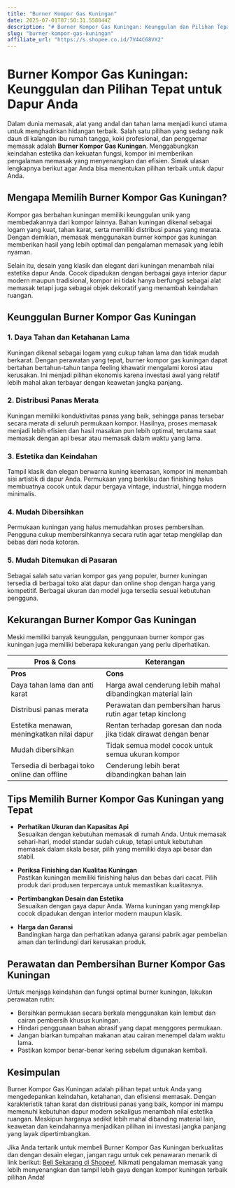 ```yaml
---
title: "Burner Kompor Gas Kuningan"
date: 2025-07-01T07:50:31.558844Z
description: "# Burner Kompor Gas Kuningan: Keunggulan dan Pilihan Tepat untuk Dapur Anda..."
slug: "burner-kompor-gas-kuningan"
affiliate_url: "https://s.shopee.co.id/7V44C68VX2"
---
```

# Burner Kompor Gas Kuningan: Keunggulan dan Pilihan Tepat untuk Dapur Anda

Dalam dunia memasak, alat yang andal dan tahan lama menjadi kunci utama untuk menghadirkan hidangan terbaik. Salah satu pilihan yang sedang naik daun di kalangan ibu rumah tangga, koki profesional, dan penggemar memasak adalah **Burner Kompor Gas Kuningan**. Menggabungkan keindahan estetika dan kekuatan fungsi, kompor ini memberikan pengalaman memasak yang menyenangkan dan efisien. Simak ulasan lengkapnya berikut agar Anda bisa menentukan pilihan terbaik untuk dapur Anda.

## Mengapa Memilih Burner Kompor Gas Kuningan?

Kompor gas berbahan kuningan memiliki keunggulan unik yang membedakannya dari kompor lainnya. Bahan kuningan dikenal sebagai logam yang kuat, tahan karat, serta memiliki distribusi panas yang merata. Dengan demikian, memasak menggunakan burner kompor gas kuningan memberikan hasil yang lebih optimal dan pengalaman memasak yang lebih nyaman.

Selain itu, desain yang klasik dan elegant dari kuningan menambah nilai estetika dapur Anda. Cocok dipadukan dengan berbagai gaya interior dapur modern maupun tradisional, kompor ini tidak hanya berfungsi sebagai alat memasak tetapi juga sebagai objek dekoratif yang menambah keindahan ruangan. 

## Keunggulan Burner Kompor Gas Kuningan

### 1. Daya Tahan dan Ketahanan Lama

Kuningan dikenal sebagai logam yang cukup tahan lama dan tidak mudah berkarat. Dengan perawatan yang tepat, burner kompor gas kuningan dapat bertahan bertahun-tahun tanpa feeling khawatir mengalami korosi atau kerusakan. Ini menjadi pilihan ekonomis karena investasi awal yang relatif lebih mahal akan terbayar dengan keawetan jangka panjang.

### 2. Distribusi Panas Merata

Kuningan memiliki konduktivitas panas yang baik, sehingga panas tersebar secara merata di seluruh permukaan kompor. Hasilnya, proses memasak menjadi lebih efisien dan hasil masakan pun lebih optimal, terutama saat memasak dengan api besar atau memasak dalam waktu yang lama.

### 3. Estetika dan Keindahan

Tampil klasik dan elegan berwarna kuning keemasan, kompor ini menambah sisi artistik di dapur Anda. Permukaan yang berkilau dan finishing halus membuatnya cocok untuk dapur bergaya vintage, industrial, hingga modern minimalis.

### 4. Mudah Dibersihkan

Permukaan kuningan yang halus memudahkan proses pembersihan. Pengguna cukup membersihkannya secara rutin agar tetap mengkilap dan bebas dari noda kotoran.

### 5. Mudah Ditemukan di Pasaran

Sebagai salah satu varian kompor gas yang populer, burner kuningan tersedia di berbagai toko alat dapur dan online shop dengan harga yang kompetitif. Berbagai ukuran dan model juga tersedia sesuai kebutuhan pengguna.

## Kekurangan Burner Kompor Gas Kuningan

Meski memiliki banyak keunggulan, penggunaan burner kompor gas kuningan juga memiliki beberapa kekurangan yang perlu diperhatikan.

| Pros & Cons | Keterangan |
|---|---|
| **Pros** | **Cons** |
| Daya tahan lama dan anti karat | Harga awal cenderung lebih mahal dibandingkan material lain |
| Distribusi panas merata | Perawatan dan pembersihan harus rutin agar tetap kinclong |
| Estetika menawan, meningkatkan nilai dapur | Rentan terhadap goresan dan noda jika tidak dirawat dengan benar |
| Mudah dibersihkan | Tidak semua model cocok untuk semua ukuran kompor |
| Tersedia di berbagai toko online dan offline | Cenderung lebih berat dibandingkan bahan lain |

## Tips Memilih Burner Kompor Gas Kuningan yang Tepat

- **Perhatikan Ukuran dan Kapasitas Api**  
  Sesuaikan dengan kebutuhan memasak di rumah Anda. Untuk memasak sehari-hari, model standar sudah cukup, tetapi untuk kebutuhan memasak dalam skala besar, pilih yang memiliki daya api besar dan stabil.

- **Periksa Finishing dan Kualitas Kuningan**  
  Pastikan kuningan memiliki finishing halus dan bebas dari cacat. Pilih produk dari produsen terpercaya untuk memastikan kualitasnya.

- **Pertimbangkan Desain dan Estetika**  
  Sesuaikan dengan gaya dapur Anda. Warna kuningan yang mengkilap cocok dipadukan dengan interior modern maupun klasik.

- **Harga dan Garansi**  
  Bandingkan harga dan perhatikan adanya garansi pabrik agar pembelian aman dan terlindungi dari kerusakan produk.

## Perawatan dan Pembersihan Burner Kompor Gas Kuningan

Untuk menjaga keindahan dan fungsi optimal burner kuningan, lakukan perawatan rutin:

- Bersihkan permukaan secara berkala menggunakan kain lembut dan cairan pembersih khusus kuningan.
- Hindari penggunaan bahan abrasif yang dapat menggores permukaan.
- Jangan biarkan tumpahan makanan atau cairan menempel dalam waktu lama.
- Pastikan kompor benar-benar kering sebelum digunakan kembali.

## Kesimpulan

Burner Kompor Gas Kuningan adalah pilihan tepat untuk Anda yang mengedepankan keindahan, ketahanan, dan efisiensi memasak. Dengan karakteristik tahan karat dan distribusi panas yang baik, kompor ini mampu memenuhi kebutuhan dapur modern sekaligus menambah nilai estetika ruangan. Meskipun harganya sedikit lebih mahal dibanding material lain, keawetan dan keindahannya menjadikan pilihan ini investasi jangka panjang yang layak dipertimbangkan.

Jika Anda tertarik untuk membeli Burner Kompor Gas Kuningan berkualitas dan dengan desain elegan, jangan ragu untuk cek penawaran menarik di link berikut: [Beli Sekarang di Shopee!](https://s.shopee.co.id/7V44C68VX2). Nikmati pengalaman memasak yang lebih menyenangkan dan tampil lebih gaya dengan kompor kuningan terbaik pilihan Anda!